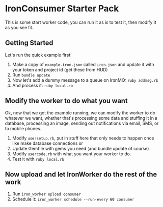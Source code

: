 IronConsumer Starter Pack
========================

This is some start worker code, you can run it as is to test it, then modify it as you see fit.

## Getting Started

Let's run the quick example first:

1. Make a copy of `example.iron.json` called `iron.json` and update it with your token and project id (get these from HUD)
1. Run `bundle update`
1. Now let's add a dummy message to a queue on IronMQ: `ruby addmsg.rb`
1. And process it: `ruby local.rb`

## Modify the worker to do what you want

Ok, now that we got the example running, we can modify the worker to do whatever we want, whether that's
processing some data and stuffing it in a database, processing an image, sending out notifications via email, SMS,
or to mobile phones.

1. Modify `usersetup.rb`, put in stuff here that only needs to happen once like make database connections or
1. Update Gemfile with gems you need (and bundle update of course)
1. Modify `usercode.rb` with what you want your worker to do.
1. Test it with `ruby local.rb`

## Now upload and let IronWorker do the rest of the work

1. Run `iron_worker upload consumer`
1. Schedule it: `iron_worker schedule --run-every 60 consumer`

